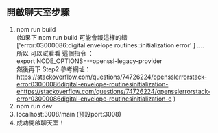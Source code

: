 ## 開啟聊天室步驟
1. npm run build  
(如果下 npm run build 可能會報這樣的錯  
    ['error:03000086:digital envelope routines::initialization error' ] ....   
    所以 可以試看看 這個指令 ：   
     export NODE_OPTIONS=--openssl-legacy-provider     
    然後再下 Step2
    參考網址：https://stackoverflow.com/questions/74726224/opensslerrorstack-error03000086digital-envelope-routinesinitialization-ehttps://stackoverflow.com/questions/74726224/opensslerrorstack-error03000086digital-envelope-routinesinitialization-e
) 
2. npm run dev 
3. localhost:3008/main (預設port:3008) 
4. 成功開啟聊天室！